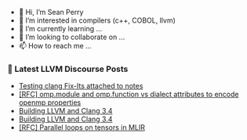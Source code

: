 - 👋 Hi, I’m Sean Perry
- 👀 I’m interested in compilers (c++, COBOL, llvm)
- 🌱 I’m currently learning ...
- 💞️ I’m looking to collaborate on ...
- 📫 How to reach me ...

<!---
s66perry/s66perry is a ✨ special ✨ repository because its `README.md` (this file) appears on your GitHub profile.
You can click the Preview link to take a look at your changes.
--->
### 📕 Latest LLVM Discourse Posts

<!-- DISCOURSE-LLVM:START -->
- [Testing clang Fix-Its attached to notes](https://discourse.llvm.org/t/testing-clang-fix-its-attached-to-notes/68317#post_2)
- [[RFC] omp.module and omp.function vs dialect attributes to encode openmp properties](https://discourse.llvm.org/t/rfc-omp-module-and-omp-function-vs-dialect-attributes-to-encode-openmp-properties/67998?page=2#post_34)
- [Building LLVM and Clang 3.4](https://discourse.llvm.org/t/building-llvm-and-clang-3-4/68334#post_2)
- [Building LLVM and Clang 3.4](https://discourse.llvm.org/t/building-llvm-and-clang-3-4/68334#post_1)
- [[RFC] Parallel loops on tensors in MLIR](https://discourse.llvm.org/t/rfc-parallel-loops-on-tensors-in-mlir/68332#post_8)
<!-- DISCOURSE-LLVM:END -->
